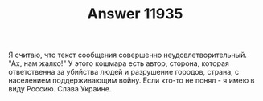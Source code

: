 ﻿---
title: "Answer 11935"
se.owner.user_id: 176262
se.owner.display_name: "Igor"
se.owner.link: "https://ru.meta.stackoverflow.com/users/176262/igor"
se.answer_id: 11935
se.question_id: 11908
se.post_type: answer
se.is_accepted: False
---
<p>Я считаю, что текст сообщения совершенно неудовлетворительный. &quot;Ах, нам жалко!&quot; У этого кошмарa есть автор, сторона, которая ответственна за убийства людей и разрушение городов, страна, с населением поддерживающим войну. Если кто-то не понял - я имею в виду Россию. Слава Украине.</p>

